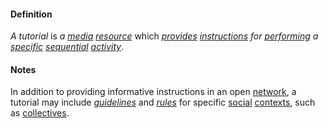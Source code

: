 #### Definition

*A tutorial* is *a [media](https://github.com/gcassel/Modular-Organizing-Terminology/blob/master/terms/media.md) [resource](https://github.com/gcassel/Modular-Organizing-Terminology/blob/master/terms/resource.md)* which *[provides](https://github.com/gcassel/Modular-Organizing-Terminology/blob/master/terms/provide.md) [instructions](https://github.com/gcassel/Modular-Organizing-Terminology/blob/master/terms/instruct.md) for [performing](https://github.com/gcassel/Modular-Organizing-Terminology/blob/master/terms/perform.md) a [specific](https://github.com/gcassel/Modular-Organizing-Terminology/blob/master/terms/specific.md) [sequential](https://github.com/gcassel/Modular-Organizing-Terminology/blob/master/terms/sequence.md) [activity](https://github.com/gcassel/Modular-Organizing-Terminology/blob/master/terms/activity.md)*.

#### Notes

In addition to providing informative instructions in an open [network](https://github.com/gcassel/Modular-Organizing-Terminology/blob/master/terms/network.md), a tutorial may include *[guidelines](https://github.com/gcassel/Modular-Organizing-Terminology/blob/master/terms/guideline.md)* and *[rules](https://github.com/gcassel/Modular-Organizing-Terminology/blob/master/terms/rule.md)* for specific [social](https://github.com/gcassel/Modular-Organizing-Terminology/blob/master/terms/social.md) [contexts](https://github.com/gcassel/Modular-Organizing-Terminology/blob/master/terms/context.md), such as [collectives](https://github.com/gcassel/Modular-Organizing-Terminology/blob/master/terms/collective.md).
